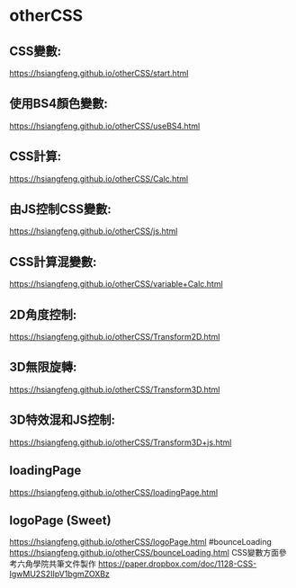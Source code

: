 # otherCSS

## CSS變數:
https://hsiangfeng.github.io/otherCSS/start.html  
## 使用BS4顏色變數:
https://hsiangfeng.github.io/otherCSS/useBS4.html  
## CSS計算:
https://hsiangfeng.github.io/otherCSS/Calc.html  
## 由JS控制CSS變數:
https://hsiangfeng.github.io/otherCSS/js.html  
## CSS計算混變數:
https://hsiangfeng.github.io/otherCSS/variable+Calc.html  
## 2D角度控制:
https://hsiangfeng.github.io/otherCSS/Transform2D.html  
## 3D無限旋轉:
https://hsiangfeng.github.io/otherCSS/Transform3D.html  
## 3D特效混和JS控制:
https://hsiangfeng.github.io/otherCSS/Transform3D+js.html  
## loadingPage
https://hsiangfeng.github.io/otherCSS/loadingPage.html
## logoPage (Sweet)
https://hsiangfeng.github.io/otherCSS/logoPage.html
#bounceLoading
https://hsiangfeng.github.io/otherCSS/bounceLoading.html
CSS變數方面參考六角學院共筆文件製作
https://paper.dropbox.com/doc/1128-CSS-IgwMU2S2IIpV1bgmZOXBz
